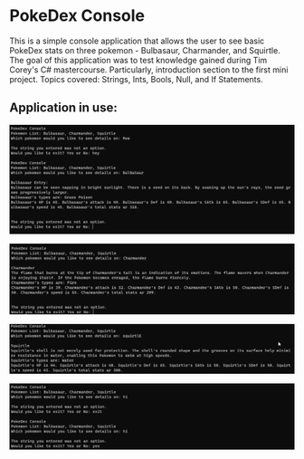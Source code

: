# PokeDex Console

This is a simple console application that allows the user to see basic PokeDex stats on three pokemon - Bulbasaur, Charmander, and Squirtle. The goal of this application was to test knowledge gained during Tim Corey's C# mastercourse. Particularly, introduction section to the first mini project. Topics covered: Strings, Ints, Bools, Null, and If Statements.

## Application in use:

![menu](https://github.com/Thesnowmanndev/CSharp-Education/blob/main/TheSnowmannDev-Projects/Console/PokeDex%20Console/menuNavigation-and-bulbasaur.png?raw=true)

![charmander](https://github.com/Thesnowmanndev/CSharp-Education/blob/main/TheSnowmannDev-Projects/Console/PokeDex%20Console/charmander.png?raw=true)

![squirtle](https://github.com/Thesnowmanndev/CSharp-Education/blob/main/TheSnowmannDev-Projects/Console/PokeDex%20Console/squirtle.png?raw=true)

![exit](https://github.com/Thesnowmanndev/CSharp-Education/blob/main/TheSnowmannDev-Projects/Console/PokeDex%20Console/exit.png?raw=true)